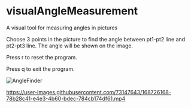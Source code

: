 # visualAngleMeasurement
A visual tool for measuring angles in pictures

Choose 3 points in the picture to find the angle between pt1-pt2 line and pt2-pt3 line.
The angle will be shown on the image.

Press r to reset the program.

Press q to exit the program.

![AngleFinder](https://user-images.githubusercontent.com/73147643/168726350-76727059-e2aa-4a50-956d-671e6f032182.gif)



https://user-images.githubusercontent.com/73147643/168726168-78b28c41-e4e3-4b60-bdec-784cb174df61.mp4

